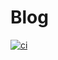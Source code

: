 # Blog

[![ci][ci-badge]][ci-link]

<!-- Badges -->

[ci-badge]: https://img.shields.io/github/actions/workflow/status/chemio9/chemio9.github.io/ci.yml?label=CI&style=flat&colorA=080f12&colorB=f87171
[ci-link]: https://github.com/chemio9/chemio9.github.io/actions/workflows/ci.yml